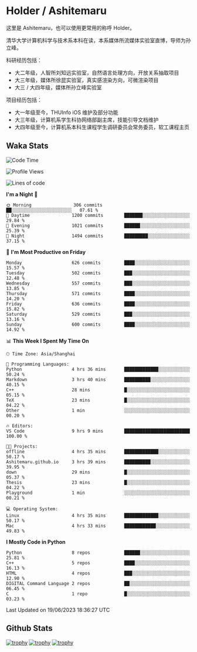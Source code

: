 # Holder / Ashitemaru

这里是 Ashitemaru，也可以使用更常用的称呼 Holder。

清华大学计算机科学与技术系本科在读，本系媒体所流媒体实验室直博，导师为孙立峰。

科研经历包括：

- 大二年级，人智所刘知远实验室，自然语言处理方向，开放关系抽取项目
- 大三年级，媒体所徐昆实验室，真实感渲染方向，可微渲染项目
- 大三 / 大四年级，媒体所孙立峰实验室

项目经历包括：

- 大一年级至今，THUInfo iOS 维护及部分功能
- 大三年级，计算机系学生科协网络部副主席，技能引导文档维护
- 大四年级至今，计算机系本科生课程学生调研委员会常务委员，软工课程主页

## Waka Stats

<!--START_SECTION:waka-->
![Code Time](http://img.shields.io/badge/Code%20Time-935%20hrs%2058%20mins-blue)

![Profile Views](http://img.shields.io/badge/Profile%20Views-11-blue)

![Lines of code](https://img.shields.io/badge/From%20Hello%20World%20I%27ve%20Written-2.8%20million%20lines%20of%20code-blue)

**I'm a Night 🦉** 

```text
🌞 Morning                306 commits         ██░░░░░░░░░░░░░░░░░░░░░░░   07.61 % 
🌆 Daytime                1200 commits        ███████░░░░░░░░░░░░░░░░░░   29.84 % 
🌃 Evening                1021 commits        ██████░░░░░░░░░░░░░░░░░░░   25.39 % 
🌙 Night                  1494 commits        █████████░░░░░░░░░░░░░░░░   37.15 % 
```
📅 **I'm Most Productive on Friday** 

```text
Monday                   626 commits         ████░░░░░░░░░░░░░░░░░░░░░   15.57 % 
Tuesday                  502 commits         ███░░░░░░░░░░░░░░░░░░░░░░   12.48 % 
Wednesday                557 commits         ███░░░░░░░░░░░░░░░░░░░░░░   13.85 % 
Thursday                 571 commits         ████░░░░░░░░░░░░░░░░░░░░░   14.20 % 
Friday                   636 commits         ████░░░░░░░░░░░░░░░░░░░░░   15.82 % 
Saturday                 529 commits         ███░░░░░░░░░░░░░░░░░░░░░░   13.16 % 
Sunday                   600 commits         ████░░░░░░░░░░░░░░░░░░░░░   14.92 % 
```


📊 **This Week I Spent My Time On** 

```text
🕑︎ Time Zone: Asia/Shanghai

💬 Programming Languages: 
Python                   4 hrs 36 mins       █████████████░░░░░░░░░░░░   50.24 % 
Markdown                 3 hrs 40 mins       ██████████░░░░░░░░░░░░░░░   40.15 % 
C++                      28 mins             █░░░░░░░░░░░░░░░░░░░░░░░░   05.15 % 
TeX                      23 mins             █░░░░░░░░░░░░░░░░░░░░░░░░   04.22 % 
Other                    1 min               ░░░░░░░░░░░░░░░░░░░░░░░░░   00.20 % 

🔥 Editors: 
VS Code                  9 hrs 9 mins        █████████████████████████   100.00 % 

🐱‍💻 Projects: 
offline                  4 hrs 35 mins       █████████████░░░░░░░░░░░░   50.17 % 
Ashitemaru.github.io     3 hrs 39 mins       ██████████░░░░░░░░░░░░░░░   39.95 % 
down                     29 mins             █░░░░░░░░░░░░░░░░░░░░░░░░   05.37 % 
Thesis                   23 mins             █░░░░░░░░░░░░░░░░░░░░░░░░   04.22 % 
Playground               1 min               ░░░░░░░░░░░░░░░░░░░░░░░░░   00.21 % 

💻 Operating System: 
Linux                    4 hrs 35 mins       █████████████░░░░░░░░░░░░   50.17 % 
Mac                      4 hrs 33 mins       ████████████░░░░░░░░░░░░░   49.83 % 
```

**I Mostly Code in Python** 

```text
Python                   8 repos             ██████░░░░░░░░░░░░░░░░░░░   25.81 % 
C++                      5 repos             ████░░░░░░░░░░░░░░░░░░░░░   16.13 % 
HTML                     4 repos             ███░░░░░░░░░░░░░░░░░░░░░░   12.90 % 
DIGITAL Command Language 2 repos             ██░░░░░░░░░░░░░░░░░░░░░░░   06.45 % 
C                        1 repo              █░░░░░░░░░░░░░░░░░░░░░░░░   03.23 % 
```




 Last Updated on 19/06/2023 18:36:27 UTC
<!--END_SECTION:waka-->

## Github Stats

[![trophy](https://github-profile-trophy.vercel.app/?username=Ashitemaru&column=7)](https://github.com/Ashitemaru)
[![trophy](https://github-readme-stats.vercel.app/api?username=Ashitemaru&show_icons=true&include_all_commits=true)](https://github.com/Ashitemaru)
[![trophy](https://github-readme-stats.vercel.app/api/top-langs/?username=Ashitemaru&layout=compact)](https://github.com/Ashitemaru)

<!--
**Ashitemaru/Ashitemaru** is a ✨ _special_ ✨ repository because its `README.md` (this file) appears on your GitHub profile.

Here are some ideas to get you started:

- 🔭 I’m currently working on ...
- 🌱 I’m currently learning ...
- 👯 I’m looking to collaborate on ...
- 🤔 I’m looking for help with ...
- 💬 Ask me about ...
- 📫 How to reach me: ...
- 😄 Pronouns: ...
- ⚡ Fun fact: ...
-->
